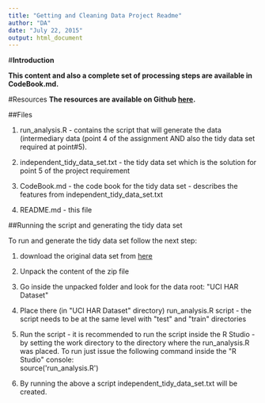 ```yaml
---
title: "Getting and Cleaning Data Project Readme"
author: "DA"
date: "July 22, 2015"
output: html_document
---
```

#**Introduction**

**This content and also a complete set of processing steps are available in CodeBook.md.**

#Resources
**The resources are available on Github [here](https://github.com/dantohe/datasciencecoursera/tree/master/GettingandCleaningData/Project).**

##Files

1. run_analysis.R - contains the script that will generate the data (intermediary data (point 4 of the assignment AND also the tidy data set required at point#5).

2. independent_tidy_data_set.txt - the tidy data set which is the solution for point 5 of the project requirement

3. CodeBook.md - the code book for the tidy data set  - describes the features from independent_tidy_data_set.txt

4. README.md - this file

##Running the script and generating the tidy data set

To run and generate the tidy data set follow the next step:

1. download the original data set from [here](https://d396qusza40orc.cloudfront.net/getdata%2Fprojectfiles%2FUCI%20HAR%20Dataset.zip)

2. Unpack the content of the zip file 

3. Go inside the unpacked folder and look for the data root: "UCI HAR Dataset"

4. Place there (in "UCI HAR Dataset" directory) run_analysis.R script - the script needs to be at the same level with "test" and "train" directories 

5. Run the script - it is recommended to run the script inside the R Studio - by setting the work directory to the directory where the run_analysis.R  was placed. To run just issue the following command inside the "R Studio" console:  
source('run_analysis.R')

6. By running the above a script independent_tidy_data_set.txt will be created.

